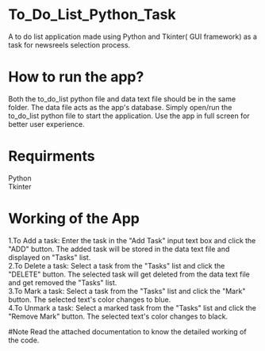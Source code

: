 # To_Do_List_Python_Task
A to do list application made using Python and Tkinter( GUI framework) as a task for newsreels selection process.

# How to run the app?
Both the to_do_list python file and data text file should be in the same folder. The data file acts as the app's database. Simply open/run the to_do_list python file to start the application. Use the app in full screen for better user experience.

# Requirments
Python<br/>
Tkinter 
# Working of the App
1.To Add a task: Enter the task in the "Add Task" input text box and click the "ADD" button. The added task will be stored in the data text file and displayed on "Tasks" list.<br/>
2.To Delete a task: Select a task from the "Tasks" list and click the "DELETE" button. The selected task will get deleted from the data text file and get removed the "Tasks" list.<br/>
3.To Mark a task: Select a task from the "Tasks" list and click the "Mark" button. The selected text's color changes to blue.<br/>
4.To Unmark a task: Select a marked task from the "Tasks" list and click the "Remove Mark" button. The selected text's color changes to black.<br/>

#Note
Read the attached documentation to know the detailed working of the code.<br/>


